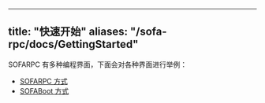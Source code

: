 
---
title: "快速开始"
aliases: "/sofa-rpc/docs/GettingStarted"
---


SOFARPC 有多种编程界面，下面会对各种界面进行举例：

- [SOFARPC 方式](../getting-started-with-rpc)
- [SOFABoot 方式](../getting-started-with-sofa-boot)
